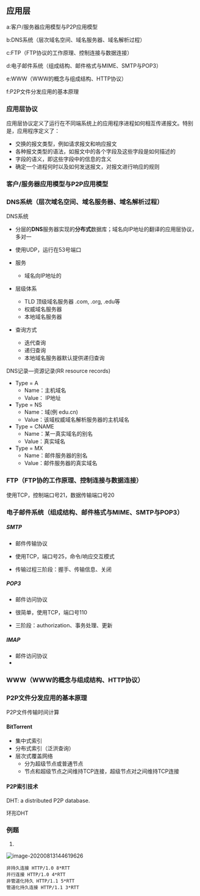 ## 应用层

a:客户/服务器应用模型与P2P应用模型

b:DNS系统（层次域名空间、域名服务器、域名解析过程）

c:FTP（FTP协议的工作原理、控制连接与数据连接）

d:电子邮件系统（组成结构、邮件格式与MIME、SMTP与POP3）

e:WWW（WWW的概念与组成结构、HTTP协议）

f:P2P文件分发应用的基本原理

### 应用层协议

应用层协议定义了运行在不同端系统上的应用程序进程如何相互传递报文。特别是，应用程序定义了：

- 交换的报文类型，例如请求报文和响应报文
- 各种报文类型的语法，如报文中的各个字段及这些字段是如何描述的
- 字段的语义，即这些字段中的信息的含义
- 确定一个进程何时以及如何发送报文，对报文进行响应的规则

### 客户/服务器应用模型与P2P应用模型

### DNS系统（层次域名空间、域名服务器、域名解析过程）

DNS系统

- 分层的**DNS**服务器实现的**分布式**数据库；域名向IP地址的翻译的应用层协议，多对一

- 使用UDP，运行在53号端口
- 服务
  - 域名向IP地址的
- 层级体系
  - TLD 顶级域名服务器 .com, .org, .edu等
  - 权威域名服务器
  - 本地域名服务器
- 查询方式
  - 迭代查询
  - 递归查询
  - 本地域名服务器默认提供递归查询

DNS记录—资源记录(RR resource records)

- Type = A 
  - Name：主机域名
  - Value： IP地址
- Type = NS
  - Name：域(例 edu.cn)
  - Value：该域权威域名解析服务器的主机域名
- Type = CNAME
  - Name：某一真实域名的别名
  - Value：真实域名
- Type = MX
  - Name：邮件服务器的别名
  - Value：邮件服务器的真实域名



### FTP（FTP协的工作原理、控制连接与数据连接）

使用TCP，控制端口号21，数据传输端口号20

### 电子邮件系统（组成结构、邮件格式与MIME、SMTP与POP3）

##### SMTP

- 邮件传输协议

- 使用TCP，端口号25，命令/响应交互模式
- 传输过程三阶段：握手、传输信息、关闭

##### POP3

- 邮件访问协议

- 很简单，使用TCP，端口号110
- 三阶段：authorization、事务处理、更新

##### IMAP

- 邮件访问协议
- 

##### 

### WWW（WWW的概念与组成结构、HTTP协议）

### P2P文件分发应用的基本原理

P2P文件传输时间计算

#### BitTorrent



- 集中式索引
- 分布式索引（泛洪查询）
- 层次式覆盖网络
  - 分为超级节点或普通节点
  - 节点和超级节点之间维持TCP连接，超级节点对之间维持TCP连接

#### P2P索引技术

DHT: a distributed P2P database.

环形DHT



### 例题

1. 

![image-20200813144619626](C:\Users\89597\AppData\Roaming\Typora\typora-user-images\image-20200813144619626.png)

```
非持久连接 HTTP/1.0 8*RTT
并行连接 HTTP/1.0 4*RTT
非管道化持久 HTTP/1.1 5*RTT
管道化持久连接 HTTP/1.1 3*RTT
```

